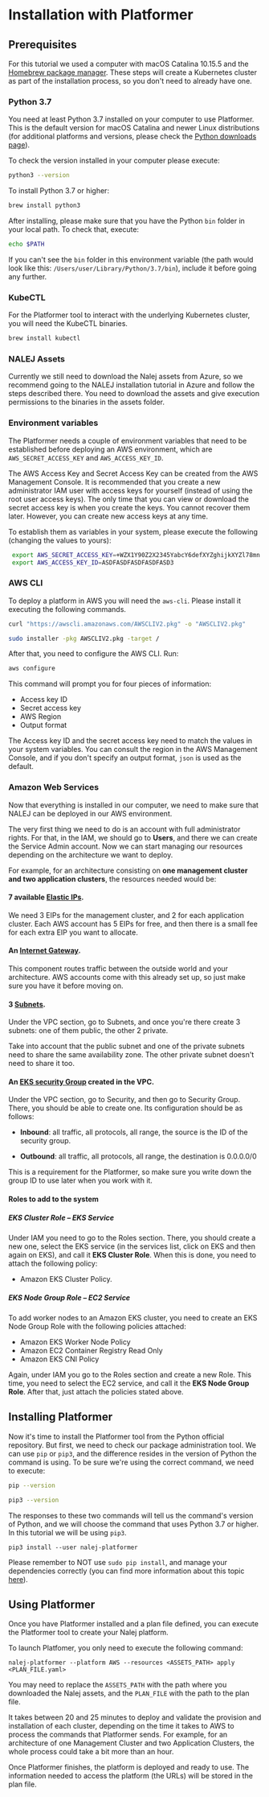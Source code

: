 # Installation with Platformer

## Prerequisites

For this tutorial we used a computer with macOS Catalina 10.15.5 and the [Homebrew package manager](https://brew.sh). These steps will create a Kubernetes cluster as part of the installation process, so you don't need to already have one.

### Python 3.7

You need at least Python 3.7 installed on your computer to use Platformer. This is the default version for macOS Catalina and newer Linux distributions (for additional platforms and versions, please check the [Python downloads page](https://www.python.org/downloads/release/python-377/)).

To check the version installed in your computer please execute:

```zsh
python3 --version
```

To install Python 3.7 or higher:

```zsh
brew install python3
```

After installing, please make sure that you have the Python `bin` folder in your local path. To check that, execute:

```bash
echo $PATH
```

If you can't see the `bin` folder in this environment variable (the path would look like this: `/Users/user/Library/Python/3.7/bin`), include it before going any further. 

### KubeCTL

For the Platformer tool to interact with the underlying Kubernetes cluster, you will need the KubeCTL binaries.

```zsh
brew install kubectl
```

### NALEJ Assets

Currently we still need to download the Nalej assets from Azure, so we recommend going to the NALEJ installation tutorial in Azure and follow the steps described there. You need to download the assets and give execution permissions to the binaries in the assets folder.

### Environment variables

The Platformer needs a couple of environment variables that need to be established before deploying an AWS environment, which are `AWS_SECRET_ACCESS_KEY` and `AWS_ACCESS_KEY_ID`. 

The AWS Access Key and Secret Access Key can be created from the AWS Management Console. It is recommended that you create a new administrator IAM user with access keys for yourself (instead of using the root user access keys). The only time that you can view or download the secret access key is when you create the keys. You cannot recover them later. However, you can create new access keys at any time.

To establish them as variables in your system, please execute the following (changing the values to yours):

```bash
 export AWS_SECRET_ACCESS_KEY=+WZX1Y90Z2X2345YabcY6defXYZghijkXYZl78mn
 export AWS_ACCESS_KEY_ID=ASDFASDFASDFASDFASD3
```

### AWS CLI

To deploy a platform in AWS you will need the `aws-cli`. Please install it executing the following commands.

```bash
curl "https://awscli.amazonaws.com/AWSCLIV2.pkg" -o "AWSCLIV2.pkg"

sudo installer -pkg AWSCLIV2.pkg -target /
```

After that, you need to configure the AWS CLI. Run:

```bash
aws configure 
```

 This command will prompt you for four pieces of information:

- Access key ID
- Secret access key
- AWS Region
- Output format

The Access key ID and the secret access key need to match the values in your system variables. You can consult the region in the AWS Management Console, and if you don't specify an output format, `json` is used as the default.

### Amazon Web Services 

Now that everything is installed in our computer, we need to make sure that NALEJ can be deployed in our AWS environment.

The very first thing we need to do is an account with full administrator rights. For that, in the IAM, we should go to **Users**, and there we can create the Service Admin account. Now we can start managing our resources depending on the architecture we want to deploy.

For example, for an architecture consisting on **one management cluster and two application clusters**, the resources needed would be:

#### 7 available [Elastic IPs](https://docs.aws.amazon.com/vpc/latest/userguide/vpc-eips.html). 

We need 3 EIPs for the management cluster, and 2 for each application cluster. Each AWS account has 5 EIPs for free, and then there is a small fee for each extra EIP you want to allocate. 

#### An [Internet Gateway](https://docs.aws.amazon.com/vpc/latest/userguide/VPC_Internet_Gateway.html). 

This component routes traffic between the outside world and your architecture. AWS accounts come with this already set up, so just make sure you have it before moving on.

#### 3 [Subnets](https://docs.aws.amazon.com/vpc/latest/userguide/working-with-vpcs.html).

Under the VPC section, go to Subnets, and once you're there create 3 subnets: one of them public, the other 2 private. 

Take into account that the public subnet and one of the private subnets need to share the same availability zone. The other private subnet doesn't need to share it too.

#### An [EKS security Group](https://docs.aws.amazon.com/vpc/latest/userguide/VPC_SecurityGroups.html) created in the VPC.

Under the VPC section, go to Security, and then go to Security Group. There, you should be able to create one. Its configuration should be as follows:

- **Inbound**: all traffic, all protocols, all range, the source is the ID of the security group.

- **Outbound**: all traffic, all protocols, all range, the destination is 0.0.0.0/0

This is a requirement for the Platformer, so make sure you write down the group ID to use later when you work with it.

#### Roles to add to the system

##### EKS Cluster Role – EKS Service

Under IAM you need to go to the Roles section. There, you should create a new one, select the EKS service (in the services list, click on EKS and then again on EKS), and call it **EKS Cluster Role**. When this is done, you need to attach the following policy:

* Amazon EKS Cluster Policy.

##### EKS Node Group Role – EC2 Service 

To add worker nodes to an Amazon EKS cluster, you need to create an EKS Node Group Role with the following policies attached:

- Amazon EKS Worker Node Policy 
- Amazon EC2 Container Registry Read Only
- Amazon EKS CNI Policy

Again, under IAM you go to the Roles section and create a new Role. This time, you need to select the EC2 service, and call it the **EKS Node Group Role**. After that, just attach the policies stated above.



## Installing Platformer

Now it's time to install the Platformer tool from the Python official repository. But first, we need to check our package administration tool. We can use `pip` or `pip3`, and the difference resides in the version of Python the command is using. To be sure we're using the correct command, we need to execute:

```bash
pip --version

pip3 --version
```

The responses to these two commands will tell us the command's version of Python, and we will choose the command that uses Python 3.7 or higher. In this tutorial we will be using `pip3`.

```shell
pip3 install --user nalej-platformer
```

Please remember to NOT use `sudo pip install`, and manage your dependencies correctly (you can find more information about this topic [here](https://dev.to/elabftw/stop-using-sudo-pip-install-52mn)).



## Using Platformer

Once you have Platformer installed and a plan file defined, you can execute the Platformer tool to create your Nalej platform.

To launch Platfomer, you only need to execute the following command:

```shell
nalej-platformer --platform AWS --resources <ASSETS_PATH> apply <PLAN_FILE.yaml>
```

You may need to replace the `ASSETS_PATH` with the path where you downloaded the Nalej assets, and the `PLAN_FILE` with the path to the plan file.

It takes between 20 and 25 minutes to deploy and validate the provision and installation of each cluster, depending on the time it takes to AWS to process the commands that Platformer sends. For example, for an architecture of one Management Cluster and two Application Clusters, the whole process could take a bit more than an hour.

Once Platformer finishes, the platform is deployed and ready to use. The information needed to access the platform (the URLs) will be stored in the plan file.